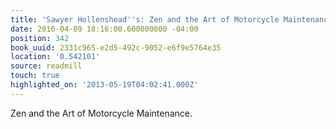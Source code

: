 ```yaml
---
title: 'Sawyer Hollenshead''s: Zen and the Art of Motorcycle Maintenance.'
date: 2016-04-09 18:16:00.600000000 -04:00
position: 342
book_uuid: 2331c965-e2d5-492c-9052-e6f9e5764e35
location: '0.542101'
source: readmill
touch: true
highlighted_on: '2013-05-19T04:02:41.000Z'
---
```


Zen and the Art of Motorcycle Maintenance.